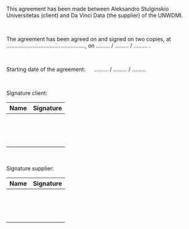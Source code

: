 This agreement has been made between Aleksandro Stulginskio Universitetas (client) and Da Vinci Data (the supplier) of the UNWDMI.

<br/>

The agreement has been agreed on and signed on two copies, at  ……………………………………………, on ……… / ……… / ……… .

<br/>

Starting date of the agreement: &nbsp;&nbsp;&nbsp;&nbsp; ……… / ……… / ………

<br/>

Signature client:

| Name                 | Signature |
| :---                 | :---      |
| <br/><br/><br/><br/> |           |

<br/>

Signature supplier:

| Name                 | Signature |
| :---                 | :---      |
| <br/><br/><br/><br/> |           |

